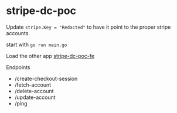 # stripe-dc-poc

Update `stripe.Key = "Redacted"` to have it point to the proper stripe accounts.

start with `go run main.go` 

Load the other app [stripe-dc-poc-fe](https://github.com/johnatteachable/stripe-dc-poc-fe)

Endpoints
  - /create-checkout-session
  - /fetch-account
  - /delete-account
  - /update-account
  - /ping
